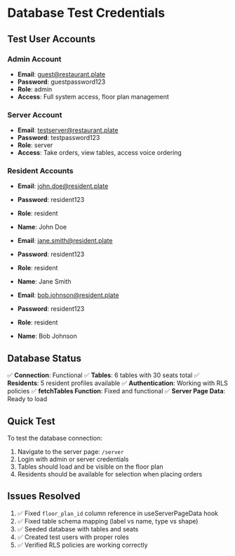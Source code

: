 # Database Test Credentials

## Test User Accounts

### Admin Account

- **Email**: guest@restaurant.plate
- **Password**: guestpassword123
- **Role**: admin
- **Access**: Full system access, floor plan management

### Server Account

- **Email**: testserver@restaurant.plate
- **Password**: testpassword123
- **Role**: server
- **Access**: Take orders, view tables, access voice ordering

### Resident Accounts

- **Email**: john.doe@resident.plate
- **Password**: resident123
- **Role**: resident
- **Name**: John Doe

- **Email**: jane.smith@resident.plate
- **Password**: resident123
- **Role**: resident
- **Name**: Jane Smith

- **Email**: bob.johnson@resident.plate
- **Password**: resident123
- **Role**: resident
- **Name**: Bob Johnson

## Database Status

✅ **Connection**: Functional
✅ **Tables**: 6 tables with 30 seats total
✅ **Residents**: 5 resident profiles available
✅ **Authentication**: Working with RLS policies
✅ **fetchTables Function**: Fixed and functional
✅ **Server Page Data**: Ready to load

## Quick Test

To test the database connection:

1. Navigate to the server page: `/server`
2. Login with admin or server credentials
3. Tables should load and be visible on the floor plan
4. Residents should be available for selection when placing orders

## Issues Resolved

1. ✅ Fixed `floor_plan_id` column reference in useServerPageData hook
2. ✅ Fixed table schema mapping (label vs name, type vs shape)
3. ✅ Seeded database with tables and seats
4. ✅ Created test users with proper roles
5. ✅ Verified RLS policies are working correctly
